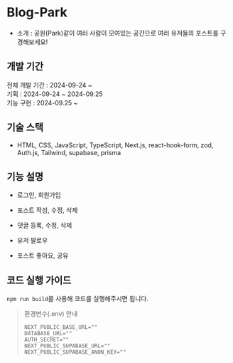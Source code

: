 # Blog-Park
- 소개 : 공원(Park)같이 여러 사람이 모여있는 공간으로 여러 유저들의 포스트를 구경해보세요!

## 개발 기간
  전체 개발 기간 : 2024-09-24 ~ <br>
  기획 : 2024-09-24 ~ 2024-09.25 <br>
  기능 구현 : 2024-09.25 ~ <br>

## 기술 스택
- HTML, CSS, JavaScript, TypeScript, Next.js, react-hook-form, zod, Auth.js, Tailwind, supabase, prisma

## 기능 설명

- 로그인, 회원가입

- 포스트 작성, 수정, 삭제

- 댓글 등록, 수정, 삭제

- 유저 팔로우

- 포스트 좋아요, 공유

## 코드 실행 가이드

`npm run build`를 사용해 코드를 실행해주시면 됩니다.<br/>

>환경변수(.env) 안내<br/>
>```
>NEXT_PUBLIC_BASE_URL=""
>DATABASE_URL=""
>AUTH_SECRET=""
>NEXT_PUBLIC_SUPABASE_URL=""
>NEXT_PUBLIC_SUPABASE_ANON_KEY=""
>```
